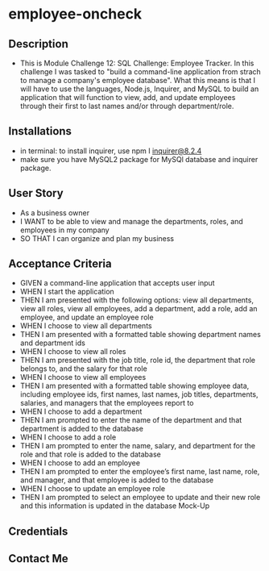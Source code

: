 # employee-oncheck

## Description
- This is Module Challenge 12: SQL Challenge: Employee Tracker. In this challenge I was tasked to "build a command-line application from strach to manage a company's employee database". What this means is that I will have to use the languages, Node.js, Inquirer, and MySQL to build an application that will function to view, add, and update employees through their first to last names and/or through department/role. 

## Installations
- in terminal: to install inquirer, use npm I inquirer@8.2.4
- make sure you have MySQL2 package  for MySQl database and inquirer package. 

## User Story
* As a business owner
* I WANT to be able to view and manage the departments, roles, and employees in my company
* SO THAT I can organize and plan my business

## Acceptance Criteria 
* GIVEN a command-line application that accepts user input
* WHEN I start the application
* THEN I am presented with the following options: view all departments, view all roles, view all employees, add a department, add a role, add an employee, and update an employee role
* WHEN I choose to view all departments
* THEN I am presented with a formatted table showing department names and department ids
* WHEN I choose to view all roles
* THEN I am presented with the job title, role id, the department that role belongs to, and the salary for that role
* WHEN I choose to view all employees
* THEN I am presented with a formatted table showing employee data, including employee ids, first names, last names, job titles, departments, salaries, and managers that the employees report to
* WHEN I choose to add a department
* THEN I am prompted to enter the name of the department and that department is added to the database
* WHEN I choose to add a role
* THEN I am prompted to enter the name, salary, and department for the role and that role is added to the database
* WHEN I choose to add an employee
* THEN I am prompted to enter the employee’s first name, last name, role, and manager, and that employee is added to the database
* WHEN I choose to update an employee role
* THEN I am prompted to select an employee to update and their new role and this information is updated in the database
Mock-Up

## Credentials

## Contact Me
